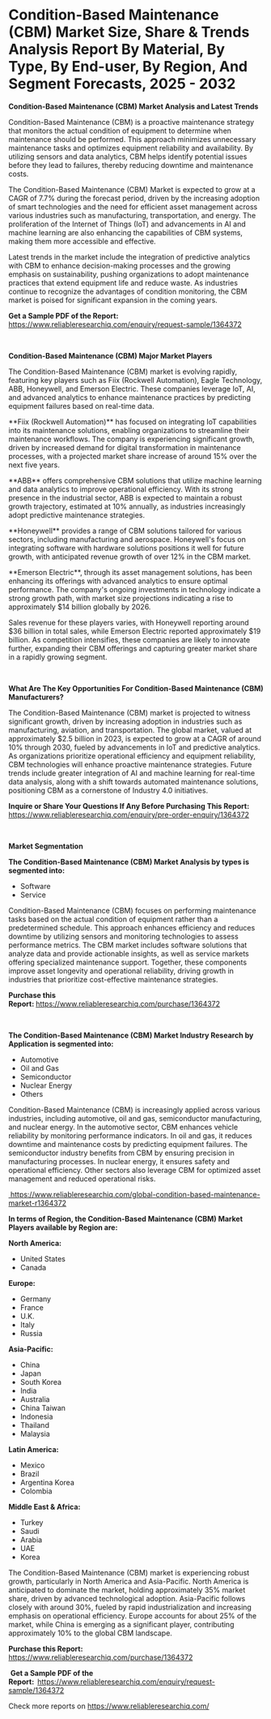 <p><h1>Condition-Based Maintenance (CBM) Market Size, Share & Trends Analysis Report By Material, By Type, By End-user, By Region, And Segment Forecasts, 2025 - 2032</h1></p><p><strong>Condition-Based Maintenance (CBM) Market Analysis and Latest Trends</strong></p>
<p><p>Condition-Based Maintenance (CBM) is a proactive maintenance strategy that monitors the actual condition of equipment to determine when maintenance should be performed. This approach minimizes unnecessary maintenance tasks and optimizes equipment reliability and availability. By utilizing sensors and data analytics, CBM helps identify potential issues before they lead to failures, thereby reducing downtime and maintenance costs.</p><p>The Condition-Based Maintenance (CBM) Market is expected to grow at a CAGR of 7.7% during the forecast period, driven by the increasing adoption of smart technologies and the need for efficient asset management across various industries such as manufacturing, transportation, and energy. The proliferation of the Internet of Things (IoT) and advancements in AI and machine learning are also enhancing the capabilities of CBM systems, making them more accessible and effective.</p><p>Latest trends in the market include the integration of predictive analytics with CBM to enhance decision-making processes and the growing emphasis on sustainability, pushing organizations to adopt maintenance practices that extend equipment life and reduce waste. As industries continue to recognize the advantages of condition monitoring, the CBM market is poised for significant expansion in the coming years.</p></p>
<p><strong>Get a Sample PDF of the Report:&nbsp;</strong> <a href="https://www.reliableresearchiq.com/enquiry/request-sample/1364372?utm_campaign=2999&utm_medium=2&utm_source=Github&utm_content=ia&utm_term=11032025&utm_id=condition-based-maintenance-cbm">https://www.reliableresearchiq.com/enquiry/request-sample/1364372</a></p>
<p>&nbsp;</p>
<p><strong>Condition-Based Maintenance (CBM) Major Market Players</strong></p>
<p><p>The Condition-Based Maintenance (CBM) market is evolving rapidly, featuring key players such as Fiix (Rockwell Automation), Eagle Technology, ABB, Honeywell, and Emerson Electric. These companies leverage IoT, AI, and advanced analytics to enhance maintenance practices by predicting equipment failures based on real-time data.</p><p>**Fiix (Rockwell Automation)** has focused on integrating IoT capabilities into its maintenance solutions, enabling organizations to streamline their maintenance workflows. The company is experiencing significant growth, driven by increased demand for digital transformation in maintenance processes, with a projected market share increase of around 15% over the next five years.</p><p>**ABB** offers comprehensive CBM solutions that utilize machine learning and data analytics to improve operational efficiency. With its strong presence in the industrial sector, ABB is expected to maintain a robust growth trajectory, estimated at 10% annually, as industries increasingly adopt predictive maintenance strategies.</p><p>**Honeywell** provides a range of CBM solutions tailored for various sectors, including manufacturing and aerospace. Honeywell's focus on integrating software with hardware solutions positions it well for future growth, with anticipated revenue growth of over 12% in the CBM market.</p><p>**Emerson Electric**, through its asset management solutions, has been enhancing its offerings with advanced analytics to ensure optimal performance. The company's ongoing investments in technology indicate a strong growth path, with market size projections indicating a rise to approximately $14 billion globally by 2026.</p><p>Sales revenue for these players varies, with Honeywell reporting around $36 billion in total sales, while Emerson Electric reported approximately $19 billion. As competition intensifies, these companies are likely to innovate further, expanding their CBM offerings and capturing greater market share in a rapidly growing segment.</p></p>
<p>&nbsp;</p>
<p><strong>What Are The Key Opportunities For Condition-Based Maintenance (CBM) Manufacturers?</strong></p>
<p><p>The Condition-Based Maintenance (CBM) market is projected to witness significant growth, driven by increasing adoption in industries such as manufacturing, aviation, and transportation. The global market, valued at approximately $2.5 billion in 2023, is expected to grow at a CAGR of around 10% through 2030, fueled by advancements in IoT and predictive analytics. As organizations prioritize operational efficiency and equipment reliability, CBM technologies will enhance proactive maintenance strategies. Future trends include greater integration of AI and machine learning for real-time data analysis, along with a shift towards automated maintenance solutions, positioning CBM as a cornerstone of Industry 4.0 initiatives.</p></p>
<p><strong>Inquire or Share Your Questions If Any Before Purchasing This Report:</strong> <a href="https://www.reliableresearchiq.com/enquiry/pre-order-enquiry/1364372?utm_campaign=2999&utm_medium=2&utm_source=Github&utm_content=ia&utm_term=11032025&utm_id=condition-based-maintenance-cbm">https://www.reliableresearchiq.com/enquiry/pre-order-enquiry/1364372</a></p>
<p>&nbsp;</p>
<p><strong>Market Segmentation</strong></p>
<p><strong>The Condition-Based Maintenance (CBM) Market Analysis by types is segmented into:</strong></p>
<p><ul><li>Software</li><li>Service</li></ul></p>
<p><p>Condition-Based Maintenance (CBM) focuses on performing maintenance tasks based on the actual condition of equipment rather than a predetermined schedule. This approach enhances efficiency and reduces downtime by utilizing sensors and monitoring technologies to assess performance metrics. The CBM market includes software solutions that analyze data and provide actionable insights, as well as service markets offering specialized maintenance support. Together, these components improve asset longevity and operational reliability, driving growth in industries that prioritize cost-effective maintenance strategies.</p></p>
<p><strong>Purchase this Report:&nbsp;</strong><a href="https://www.reliableresearchiq.com/purchase/1364372?utm_campaign=2999&utm_medium=2&utm_source=Github&utm_content=ia&utm_term=11032025&utm_id=condition-based-maintenance-cbm">https://www.reliableresearchiq.com/purchase/1364372</a></p>
<p>&nbsp;</p>
<p><strong>The Condition-Based Maintenance (CBM) Market Industry Research by Application is segmented into:</strong></p>
<p><ul><li>Automotive</li><li>Oil and Gas</li><li>Semiconductor</li><li>Nuclear Energy</li><li>Others</li></ul></p>
<p><p>Condition-Based Maintenance (CBM) is increasingly applied across various industries, including automotive, oil and gas, semiconductor manufacturing, and nuclear energy. In the automotive sector, CBM enhances vehicle reliability by monitoring performance indicators. In oil and gas, it reduces downtime and maintenance costs by predicting equipment failures. The semiconductor industry benefits from CBM by ensuring precision in manufacturing processes. In nuclear energy, it ensures safety and operational efficiency. Other sectors also leverage CBM for optimized asset management and reduced operational risks.</p></p>
<p><a href="https://www.reliableresearchiq.com/global-condition-based-maintenance-market-r1364372?utm_campaign=2999&utm_medium=2&utm_source=Github&utm_content=ia&utm_term=11032025&utm_id=condition-based-maintenance-cbm">&nbsp;https://www.reliableresearchiq.com/global-condition-based-maintenance-market-r1364372</a></p>
<p><strong>In terms of Region, the Condition-Based Maintenance (CBM) Market Players available by Region are:</strong></p>
<p>
    <p> <strong> North America: </strong>
        <ul>
            <li>United States</li>
            <li>Canada</li>
        </ul>
        </p> 
    <p> <strong> Europe: </strong>
        <ul>
            <li>Germany</li>
            <li>France</li>
            <li>U.K.</li>
            <li>Italy</li>
            <li>Russia</li>
        </ul>
        </p> 
    <p> <strong> Asia-Pacific: </strong>
        <ul>
            <li>China</li>
            <li>Japan</li>
            <li>South Korea</li>
            <li>India</li>
            <li>Australia</li>
            <li>China Taiwan</li>
            <li>Indonesia</li>
            <li>Thailand</li>
            <li>Malaysia</li>
        </ul>
        </p> 
    <p> <strong> Latin America: </strong>
        <ul>
            <li>Mexico</li>
            <li>Brazil</li>
            <li>Argentina Korea</li>
            <li>Colombia</li>
        </ul>
        </p> 
    <p> <strong> Middle East & Africa: </strong>
        <ul>
            <li>Turkey</li>
            <li>Saudi</li>
            <li>Arabia</li>
            <li>UAE</li>
            <li>Korea</li>
        </ul>
    </p>
    </p>
<p><p>The Condition-Based Maintenance (CBM) market is experiencing robust growth, particularly in North America and Asia-Pacific. North America is anticipated to dominate the market, holding approximately 35% market share, driven by advanced technological adoption. Asia-Pacific follows closely with around 30%, fueled by rapid industrialization and increasing emphasis on operational efficiency. Europe accounts for about 25% of the market, while China is emerging as a significant player, contributing approximately 10% to the global CBM landscape.</p></p>
<p><strong>Purchase this Report: </strong><a href="https://www.reliableresearchiq.com/purchase/1364372?utm_campaign=2999&utm_medium=2&utm_source=Github&utm_content=ia&utm_term=11032025&utm_id=condition-based-maintenance-cbm">https://www.reliableresearchiq.com/purchase/1364372</a></p>
<p>&nbsp;<strong>Get a Sample PDF of the Report:&nbsp;&nbsp;</strong><a href="https://www.reliableresearchiq.com/enquiry/request-sample/1364372?utm_campaign=2999&utm_medium=2&utm_source=Github&utm_content=ia&utm_term=11032025&utm_id=condition-based-maintenance-cbm">https://www.reliableresearchiq.com/enquiry/request-sample/1364372</a></p>
<p><strong></strong></p>
<p>Check more reports on <a href="https://www.reliableresearchiq.com/?utm_campaign=2999&utm_medium=2&utm_source=Github&utm_content=ia&utm_term=11032025&utm_id=condition-based-maintenance-cbm">https://www.reliableresearchiq.com/</a></p>